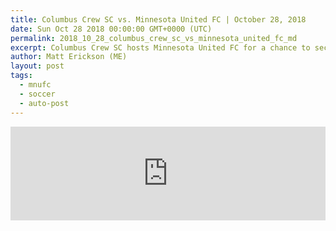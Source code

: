 ```yaml
---
title: Columbus Crew SC vs. Minnesota United FC | October 28, 2018
date: Sun Oct 28 2018 00:00:00 GMT+0000 (UTC)
permalink: 2018_10_28_columbus_crew_sc_vs_minnesota_united_fc_md
excerpt: Columbus Crew SC hosts Minnesota United FC for a chance to secure their spot in the Audi MLS Cup Playoffs.
author: Matt Erickson (ME)
layout: post
tags:
  - mnufc
  - soccer
  - auto-post
---
```

<div class='soccer-video-wrapper'>
  <iframe class='soccer-video' width='100%' height='auto' frameborder='0' allowfullscreen src="https://www.mnufc.com/iframe-video?brightcove_id=5854596507001&brightcove_player_id=default&brightcove_account_id=5534894110001"></iframe>
</div>